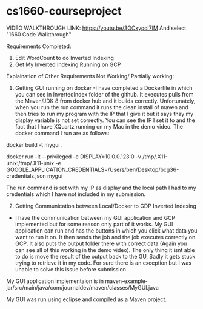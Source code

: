 # cs1660-courseproject

VIDEO WALKTHROUGH LINK: https://youtu.be/3QCxyooI7lM And select "1660 Code Walkthrough"

Requirements Completed:
1. Edit WordCount to do Inverted Indexing
2. Get My Inverted Indexing Running on GCP

Explaination of Other Requirements Not Working/ Partially working:
1. Getting GUI running on docker
  -I have completed a Dockerfile in which you can see in InvertedIndex folder of the github. It executes pulls from the Maven/JDK 8 from docker hub and it builds correctly. Unfortunately, when you run the run command it runs the clean install of maven and then tries to run my program with the IP that I give it but it says thay my display variable is not set correctly. You can see the IP I set it to and the fact that I have XQuartz running on my Mac in the demo video. The docker command I run are as follows:
  
docker build -t mygui .
  
docker run -it --privileged -e DISPLAY=10.0.0.123:0 -v /tmp/.X11-unix:/tmp/.X11-unix -e GOOGLE_APPLICATION_CREDENTIALS=/Users/ben/Desktop/bcg36-credentials.json mygui

The run command is set with my IP as display and the local path I had to my credentials which I have not included in my submission.

2. Getting Communication between Local/Docker to GDP Inverted Indexing
  - I have the communication between my GUI application and GCP implemented but for some reason only part of it works. My GUI application can run and has the buttons in which you click what data you want to run it on. It then sends the job and the job executes correctly on GCP. It also puts the output folder there with correct data (Again you can see all of this working in the demo video). The only thing it isnt able to do is move the result of the output back to the GU, Sadly it gets stuck trying to retrieve it in my code. For sure there is an exception but I was unable to solve this issue before submission.
  
My GUI application implementaion is in maven-example-jar/src/main/java/com/journaldev/maven/classes/MyGUI.java

My GUI was run using eclipse and compiled as a Maven project.
